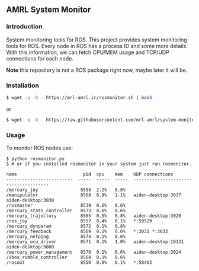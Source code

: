 ## AMRL System Monitor

### Introduction

System monitoring tools for ROS.
This project provides system monitoring tools for ROS. Every node in ROS has a process ID and some more details. With this information, we can fetch CPU/MEM usage and TCP/UDP connections for each node.

**Note** this repository is not a ROS package right now, maybe later it will be.

### Installation

```bash
$ wget -q -O - https://mrl-amrl.ir/rosmonitor.sh | bash
```

or 

```bash
$ wget -q -O - https://raw.githubusercontent.com/mrl-amrl/system-monitor/master/install.sh | bash
```

### Usage

To monitor ROS nodes use:

```
$ python rosmonitor.py
$ # or if you installed rosmonitor in your system just run rosmonitor.
```

```
name                         pid  cpu    mem    UDP connections
-------------------------  -----  -----  -----  --------------------------------------
/mercury_joy                8558  2.2%   0.8%
/manipulator                8568  0.9%   1.1%   aiden-desktop:3037 aiden-desktop:3030
/rosmaster                  8539  0.6%   0.6%
/mercury_state_controller   8573  0.6%   0.6%
/mercury_trajectory         8565  0.5%   0.8%   aiden-desktop:3020
/ros_joy                    8557  0.4%   0.1%   *:59529
/mercury_dynparam           8572  0.1%   0.8%
/mercury_feedback           8569  0.1%   0.6%   *:3031 *:3033
/mercury_netping            8574  0.1%   0.6%
/mercury_ocu_driver         8571  0.1%   1.0%   aiden-desktop:10131 aiden-desktop:9000
/mercury_power_management   8570  0.1%   0.6%   aiden-desktop:3024
/xbox_rumble_controller     8564  0.1%   0.6%
/rosout                     8550  0.0%   0.1%   *:58463
```
